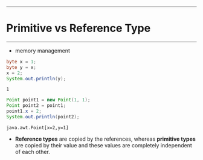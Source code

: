 
---

# Primitive vs Reference Type

---

- memory management
  
```java
byte x = 1;
byte y = x;
x = 2;
System.out.println(y);
```
```
1
```

```java
Point point1 = new Point(1, 1);
Point point2 = point1;
point1.x = 2;
System.out.println(point2);
```
```
java.awt.Point[x=2,y=1]
```

- **Reference types** are copied by the references, whereas **primitive types** are copied by their value and these values are completely independent of each other.